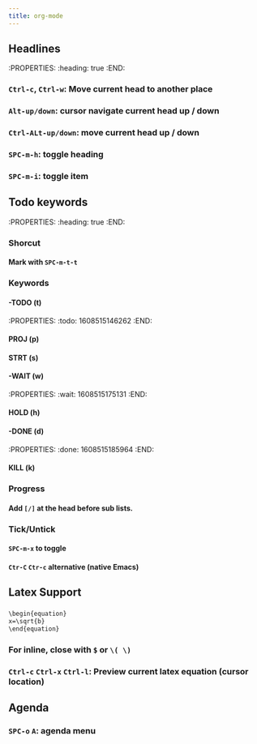 ```yaml
---
title: org-mode
---
```


## Headlines
:PROPERTIES:
:heading: true
:END:
### `Ctrl-c`, `Ctrl-w`: Move current head to another place
### `Alt-up/down`: cursor navigate current head up / down
### `Ctrl-ALt-up/down`: move current head up / down
### `SPC-m-h`: toggle heading
### `SPC-m-i`: toggle item
## Todo keywords
:PROPERTIES:
:heading: true
:END:
### Shorcut
#### Mark with `SPC-m-t-t`
### Keywords
#### -TODO (t)
:PROPERTIES:
:todo: 1608515146262
:END:
#### PROJ (p)
#### STRT (s)
#### -WAIT (w)
:PROPERTIES:
:wait: 1608515175131
:END:
#### HOLD (h)
#### -DONE (d)
:PROPERTIES:
:done: 1608515185964
:END:
#### KILL (k)
### Progress
#### Add `[/]` at the head before sub lists.
### Tick/Untick
#### `SPC-m-x` to toggle
#### `Ctr-C` `Ctr-c` alternative (native Emacs)
## Latex Support
###
```org
\begin{equation}
x=\sqrt{b}
\end{equation}
```
### For inline, close with `$` or `\( \)`
### `Ctrl-c` `Ctrl-x` `Ctrl-l`: Preview current latex equation (cursor location)
## Agenda
### `SPC-o` `A`: agenda menu
###
